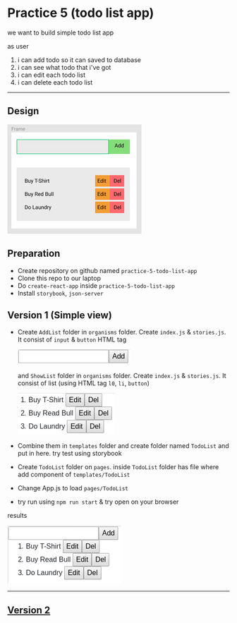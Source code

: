 # Practice 5 (todo list app)

we want to build simple todo list app

as user
1. i can add todo so it can saved to database
2. i can see what todo that i've got
3. i can edit each todo list
4. i can delete each todo list

---

## Design

![](./assets/design.png)

## Preparation

* Create repository on github named `practice-5-todo-list-app`
* Clone this repo to our laptop
* Do `create-react-app` inside `practice-5-todo-list-app`
* Install `storybook`, `json-server`

## Version 1 (Simple view)

* Create `AddList` folder in `organisms` folder. Create `index.js` & `stories.js`. It consist of `input` & `button` HTML tag
  
  ![](./assets/addlist.png)

  and `ShowList` folder in `organisms` folder. Create `index.js` & `stories.js`. It consist of list (using HTML tag `l0`, `li`, `button`)
  
  ![](./assets/showlist.png)
  
* Combine them in `templates` folder and create folder named `TodoList` and put in here. try test using storybook
* Create `TodoList` folder on `pages`. inside `TodoList` folder has file where add component of `templates/TodoList`
* Change App.js to load `pages/TodoList`
* try run using `npm run start` & try open on your browser

results

![](./assets/version-1.png)

---
## [Version 2](./README2.md)